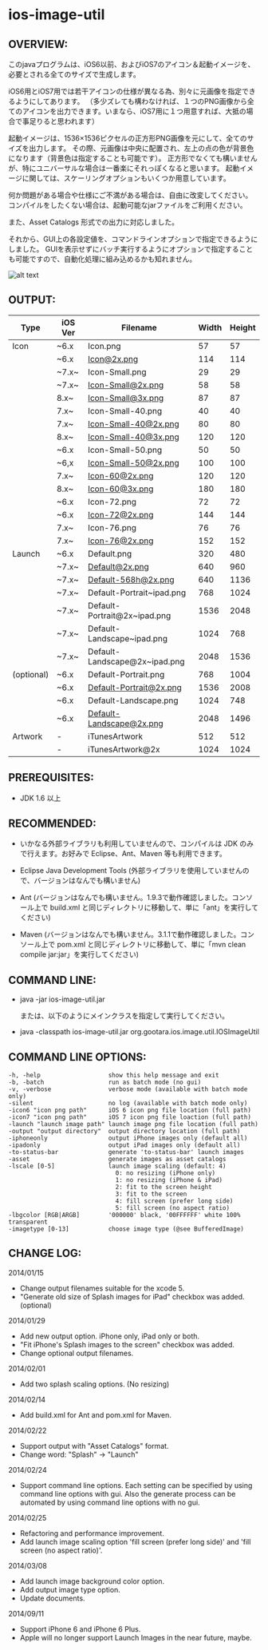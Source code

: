 ios-image-util
==============

OVERVIEW:
---------
このjavaプログラムは、iOS6以前、およびiOS7のアイコン＆起動イメージを、必要とされる全てのサイズで生成します。

iOS6用とiOS7用では若干アイコンの仕様が異なる為、別々に元画像を指定できるようにしてあります。
（多少ズレても構わなければ、１つのPNG画像から全てのアイコンを出力できます。いまなら、iOS7用に１つ用意すれば、大抵の場合で事足りると思われます）

起動イメージは、1536×1536ピクセルの正方形PNG画像を元にして、全てのサイズを出力します。
その際、元画像は中央に配置され、左上の点の色が背景色になります（背景色は指定することも可能です）。
正方形でなくても構いませんが、特にユニバーサルな場合は一番楽にそれっぽくなると思います。
起動イメージに関しては、スケーリングオプションもいくつか用意しています。

何か問題がある場合や仕様にご不満がある場合は、自由に改変してください。
コンパイルをしたくない場合は、起動可能なjarファイルをご利用ください。

また、Asset Catalogs 形式での出力に対応しました。

それから、GUI上の各設定値を、コマンドラインオプションで指定できるようにしました。
GUIを表示せずにバッチ実行するようにオプションで指定することも可能ですので、自動化処理に組み込めるかも知れません。

![alt text](https://github.com/gootara-org/ios-image-util/blob/master/ios-image-util/docs/screen_ja.png?raw=true "GUI")

OUTPUT:
-------
| Type       | iOS Ver | Filename                       | Width  | Height  |
| ---------- | ------- | ------------------------------ | ------ | ------- |
| Icon       |  ~6.x   | Icon.png                       |    57  |     57  |
|            |  ~6.x   | Icon@2x.png                    |   114  |    114  |
|            |  ~7.x~  | Icon-Small.png                 |    29  |     29  |
|            |  ~7.x~  | Icon-Small@2x.png              |    58  |     58  |
|            |   8.x~  | Icon-Small@3x.png              |    87  |     87  |
|            |   7.x~  | Icon-Small-40.png              |    40  |     40  |
|            |   7.x~  | Icon-Small-40@2x.png           |    80  |     80  |
|            |   8.x~  | Icon-Small-40@3x.png           |   120  |    120  |
|            |  ~6.x   | Icon-Small-50.png              |    50  |     50  |
|            |  ~6,x   | Icon-Small-50@2x.png           |   100  |    100  |
|            |   7.x~  | Icon-60@2x.png                 |   120  |    120  |
|            |   8.x~  | Icon-60@3x.png                 |   180  |    180  |
|            |  ~6.x   | Icon-72.png                    |    72  |     72  |
|            |  ~6.x   | Icon-72@2x.png                 |   144  |    144  |
|            |   7.x~  | Icon-76.png                    |    76  |     76  |
|            |   7.x~  | Icon-76@2x.png                 |   152  |    152  |
| Launch     |  ~6.x   | Default.png                    |   320  |    480  |
|            |  ~7.x~  | Default@2x.png                 |   640  |    960  |
|            |  ~7.x~  | Default-568h@2x.png            |   640  |   1136  |
|            |  ~7.x~  | Default-Portrait~ipad.png      |   768  |   1024  |
|            |  ~7.x~  | Default-Portrait@2x~ipad.png   |  1536  |   2048  |
|            |  ~7.x~  | Default-Landscape~ipad.png     |  1024  |    768  |
|            |  ~7.x~  | Default-Landscape@2x~ipad.png  |  2048  |   1536  |
| (optional) |  ~6.x   | Default-Portrait.png           |   768  |   1004  |
|            |  ~6.x   | Default-Portrait@2x.png        |  1536  |   2008  |
|            |  ~6.x   | Default-Landscape.png          |  1024  |    748  |
|            |  ~6.x   | Default-Landscape@2x.png       |  2048  |   1496  |
| Artwork    |  -      | iTunesArtwork                  |   512  |    512  |
|            |  -      | iTunesArtwork@2x               |  1024  |   1024  |



PREREQUISITES:
--------------
- JDK 1.6 以上

RECOMMENDED:
------------
- いかなる外部ライブラリも利用していませんので、コンパイルは JDK のみで行えます。お好みで Eclipse、Ant、Maven 等も利用できます。

- Eclipse Java Development Tools (外部ライブラリを使用していませんので、バージョンはなんでも構いません)

- Ant (バージョンはなんでも構いません。1.9.3で動作確認しました。コンソール上で build.xml と同じディレクトリに移動して、単に「ant」を実行してください)

- Maven (バージョンはなんでも構いません。3.1.1で動作確認しました。コンソール上で pom.xml と同じディレクトリに移動して、単に「mvn clean compile jar:jar」を実行してください)


COMMAND LINE:
-------------
- java -jar ios-image-util.jar

  または、以下のようにメインクラスを指定して実行してください。

- java -classpath ios-image-util.jar org.gootara.ios.image.util.IOSImageUtil

COMMAND LINE OPTIONS:
---------------------
    -h, -help                   show this help message and exit
    -b, -batch                  run as batch mode (no gui)
    -v, -verbose                verbose mode (available with batch mode only)
    -silent                     no log (available with batch mode only)
    -icon6 "icon png path"      iOS 6 icon png file location (full path)
    -icon7 "icon png path"      iOS 7 icon png file loaction (full path)
    -launch "launch image path" launch image png file location (full path)
    -output "output directory"  output directory location (full path)
    -iphoneonly                 output iPhone images only (default all)
    -ipadonly                   output iPad images only (default all)
    -to-status-bar              generate 'to-status-bar' launch images
    -asset                      generate images as asset catalogs
    -lscale [0-5]               launch image scaling (default: 4)
                                  0: no resizing (iPhone only)
                                  1: no resizing (iPhone & iPad)
                                  2: fit to the screen height
                                  3: fit to the screen
                                  4: fill screen (prefer long side)
                                  5: fill screen (no aspect ratio)
    -lbgcolor [RGB|ARGB]        '000000' black, '00FFFFFF' white 100% transparent
    -imagetype [0-13]           choose image type (@see BufferedImage)

CHANGE LOG:
-----------
2014/01/15
- Change output filenames suitable for the xcode 5.
- "Generate old size of Splash images for iPad" checkbox was added.(optional)

2014/01/29
- Add new output option. iPhone only, iPad only or both.
- "Fit iPhone's Splash images to the screen" checkbox was added.
- Change optional output filenames.

2014/02/01
- Add two splash scaling options. (No resizing)

2014/02/14
- Add build.xml for Ant and pom.xml for Maven.

2014/02/22
- Support output with "Asset Catalogs" format.
- Change word: "Splash" -> "Launch"

2014/02/24
- Support command line options.
  Each setting can be specified by using command line options with gui.
  Also the generate process can be automated by using command line options with no gui.

2014/02/25
- Refactoring and performance improvement.
- Add launch image scaling option 'fill screen (prefer long side)' and 'fill screen (no aspect ratio)'.

2014/03/08
- Add launch image background color option.
- Add output image type option.
- Update documents.

2014/09/11
- Support iPhone 6 and iPhone 6 Plus.
- Apple will no longer support Launch Images in the near future, maybe.

